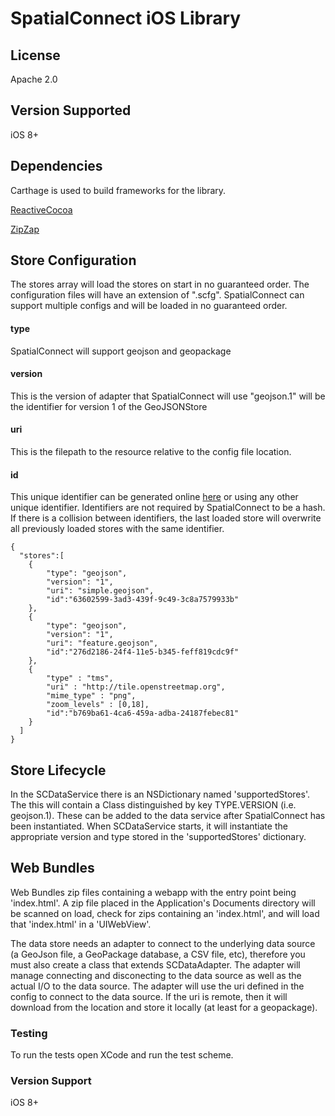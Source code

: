 # SpatialConnect iOS Library

## License

Apache 2.0

## Version Supported

iOS 8+

## Dependencies

Carthage is used to build frameworks for the library.

[ReactiveCocoa](https://github.com/ReactiveCocoa/ReactiveCocoa)

[ZipZap](https://github.com/pixelglow/ZipZap)

## Store Configuration
The stores array will load the stores on start in no guaranteed order. The configuration files will have an extension of ".scfg". SpatialConnect can support multiple configs and will be loaded in no guaranteed order.

#### type ####
SpatialConnect will support geojson and geopackage
#### version ####
This is the version of adapter that SpatialConnect will use "geojson.1" will be the identifier for version 1 of the GeoJSONStore
#### uri ####
This is the filepath to the resource relative to the config file location.
#### id ####
This unique identifier can be generated online [here](https://guidgenerator.com) or using any other unique identifier. Identifiers are not required by SpatialConnect to be a hash. If there is a collision between identifiers, the last loaded store will overwrite all previously loaded stores with the same identifier. 

    {
      "stores":[
        {
            "type": "geojson",
            "version": "1",
            "uri": "simple.geojson",
            "id":"63602599-3ad3-439f-9c49-3c8a7579933b"
        },
        {
            "type": "geojson",
            "version": "1",
            "uri": "feature.geojson",
            "id":"276d2186-24f4-11e5-b345-feff819cdc9f"
        },       
        {
            "type" : "tms",
            "uri" : "http://tile.openstreetmap.org",
            "mime_type" : "png",
            "zoom_levels" : [0,18],
            "id":"b769ba61-4ca6-459a-adba-24187febec81"
        }
      ]
    }

## Store Lifecycle

In the SCDataService there is an NSDictionary named 'supportedStores'. The this will contain a Class distinguished by key TYPE.VERSION (i.e. geojson.1). These can be added to the data service after SpatialConnect has been instantiated. When SCDataService starts, it will instantiate the appropriate version and type stored in the 'supportedStores' dictionary. 

## Web Bundles

Web Bundles zip files containing a webapp with the entry point being 'index.html'. A zip file placed in the Application's Documents directory will be scanned on load, check for zips containing an 'index.html', and will load that 'index.html' in a 'UIWebView'.

The data store needs an adapter to connect to the underlying data source (a GeoJson file, a GeoPackage database, a CSV file, etc), therefore you must also create a class that extends SCDataAdapter.  The adapter will manage connecting and disconecting to the data source as well as the actual I/O to the data source.  The adapter will use the uri defined in the config to connect to the data source.  If the uri is remote, then it will download from the location and store it locally (at least for a geopackage).  

### Testing

To run the tests open XCode and run the test scheme.

### Version Support
iOS 8+
